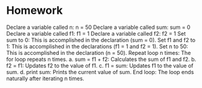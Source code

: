 # Homework
Declare a variable called n: n = 50
Declare a variable called sum: sum = 0
Declare a variable called f1: f1 = 1
Declare a variable called f2: f2 = 1
Set sum to 0: This is accomplished in the declaration (sum = 0).
Set f1 and f2 to 1: This is accomplished in the declarations (f1 = 1 and f2 = 1).
Set n to 50: This is accomplished in the declaration (n = 50).
Repeat loop n times: The for loop repeats n times.
a. sum = f1 + f2: Calculates the sum of f1 and f2.
b. f2 = f1: Updates f2 to the value of f1.
c. f1 = sum: Updates f1 to the value of sum.
d. print sum: Prints the current value of sum.
End loop: The loop ends naturally after iterating n times.
